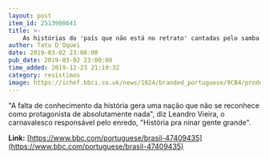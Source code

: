 ```yaml
---
layout: post
item_id: 2513908641
title: >-
    As histórias do 'país que não está no retrato' cantadas pelo samba da Mangueira
author: Tatu D'Oquei
date: 2019-03-02 23:00:00
pub_date: 2019-03-02 23:00:00
time_added: 2019-12-23 21:19:32
category: resistimos
image: https://ichef.bbci.co.uk/news/1024/branded_portuguese/9CB4/production/_105861104_ensaio_020219.jpg
---
```


"A falta de conhecimento da história gera uma nação que não se reconhece como protagonista de absolutamente nada", diz Leandro Vieira, o carnavalesco responsável pelo enredo, "História pra ninar gente grande".

**Link:** [https://www.bbc.com/portuguese/brasil-47409435](https://www.bbc.com/portuguese/brasil-47409435)

